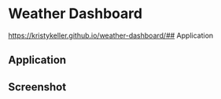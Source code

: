 # Weather Dashboard
https://kristykeller.github.io/weather-dashboard/## Application 

## Application 

## Screenshot

